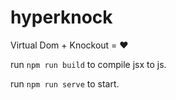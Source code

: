 # hyperknock
Virtual Dom + Knockout = ❤️️

run `npm run build` to compile jsx to js.

run `npm run serve` to start.
